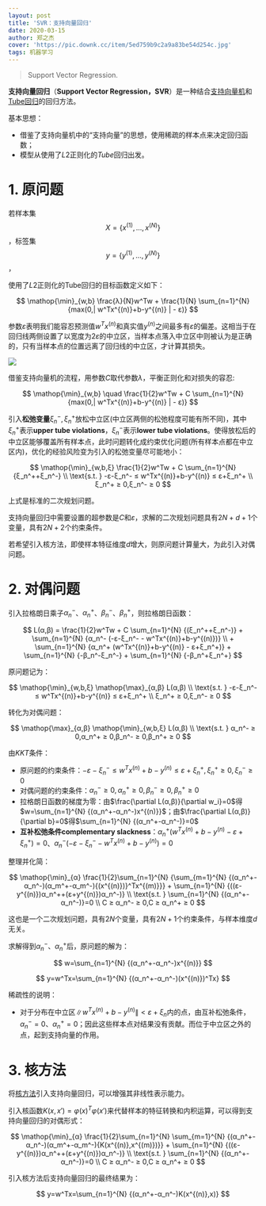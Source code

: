 ```yaml
---
layout: post
title: 'SVR：支持向量回归'
date: 2020-03-15
author: 郑之杰
cover: 'https://pic.downk.cc/item/5ed759b9c2a9a83be54d254c.jpg'
tags: 机器学习
---
```


> Support Vector Regression.

**支持向量回归**（**Support Vector Regression，SVR**）是一种结合[支持向量机](https://0809zheng.github.io/2020/03/14/SVM.html)和[Tube回归](https://0809zheng.github.io/2020/03/29/tube.html)的回归方法。

基本思想：
- 借鉴了支持向量机中的“支持向量”的思想，使用稀疏的样本点来决定回归函数；
- 模型从使用了$L2$正则化的$Tube$回归出发。

# 1. 原问题
若样本集$$X=\{x^{(1)},...,x^{(N)}\}$$，标签集$$y=\{y^{(1)},...,y^{(N)}\}$$，

使用了$L2$正则化的Tube回归的目标函数定义如下：

$$ \mathop{\min}_{w,b}  \frac{λ}{N}w^Tw + \frac{1}{N} \sum_{n=1}^{N} {max(0,| w^Tx^{(n)}+b-y^{(n)} | - ε)} $$

参数$ε$表明我们能容忍预测值$w^Tx^{(n)}$和真实值$y^{(n)}$之间最多有$ε$的偏差。这相当于在回归线两侧设置了以宽度为$2ε$的中立区，当样本点落入中立区中则被认为是正确的，只有当样本点的位置远离了回归线的中立区，才计算其损失。

![](https://pic.downk.cc/item/5ed759b9c2a9a83be54d254c.jpg)

借鉴支持向量机的流程，用参数$C$取代参数$λ$，平衡正则化和对损失的容忍:

$$ \mathop{\min}_{w,b} \quad \frac{1}{2}w^Tw + C \sum_{n=1}^{N} {max(0,| w^Tx^{(n)}+b-y^{(n)} | - ε)} $$

引入**松弛变量**$ξ_n^-,ξ_n^+$放松中立区(中立区两侧的松弛程度可能有所不同)，其中$ξ_n^+$表示**upper tube violations**，$ξ_n^-$表示**lower tube violations**。使得放松后的中立区能够覆盖所有样本点，此时问题转化成约束优化问题(所有样本点都在中立区内)，优化的经验风险变为引入的松弛变量尽可能地小：

$$ \mathop{\min}_{w,b,ξ}  \frac{1}{2}w^Tw + C \sum_{n=1}^{N} {ξ_n^++ξ_n^-} \\ \text{s.t. }  -ε-ξ_n^- ≤ w^Tx^{(n)}+b-y^{(n)} ≤ ε+ξ_n^+ \\ ξ_n^+ ≥ 0,ξ_n^- ≥ 0 $$

上式是标准的二次规划问题。

支持向量回归中需要设置的超参数是$C$和$ε$，求解的二次规划问题具有$2N+d+1$个变量，具有$2N+2$个约束条件。

若希望引入核方法，即使样本特征维度$d$增大，则原问题计算量大，为此引入对偶问题。

# 2. 对偶问题
引入拉格朗日乘子$α_n^-$、$α_n^+$、$β_n^-$、$β_n^+$，则拉格朗日函数：

$$ L(α,β) = \frac{1}{2}w^Tw + C \sum_{n=1}^{N} {(ξ_n^++ξ_n^-)} + \sum_{n=1}^{N} {α_n^- (-ε-ξ_n^- - w^Tx^{(n)}+b-y^{(n)})} \\ + \sum_{n=1}^{N} {α_n^+ (w^Tx^{(n)}+b-y^{(n)} - ε+ξ_n^+)} + \sum_{n=1}^{N} {-β_n^-ξ_n^-} + \sum_{n=1}^{N} {-β_n^+ξ_n^+} $$

原问题记为：

$$ \mathop{\min}_{w,b,ξ}  \mathop{\max}_{α,β}  L(α,β) \\ \text{s.t. } -ε-ξ_n^- ≤ w^Tx^{(n)}+b-y^{(n)} ≤ ε+ξ_n^+ \\ ξ_n^+ ≥ 0,ξ_n^- ≥ 0 $$

转化为对偶问题：

$$ \mathop{\max}_{α,β}  \mathop{\min}_{w,b,ξ}  L(α,β) \\ \text{s.t. } α_n^- ≥ 0,α_n^+ ≥ 0,β_n^- ≥ 0,β_n^+ ≥ 0 $$

由$KKT$条件：
- 原问题的约束条件：$-ε-ξ_n^- ≤ w^Tx^{(n)}+b-y^{(n)} ≤ ε+ξ_n^+ , ξ_n^+ ≥ 0,ξ_n^- ≥ 0$
- 对偶问题的约束条件：$α_n^- ≥ 0,α_n^+ ≥ 0,β_n^- ≥ 0,β_n^+ ≥ 0$
- 拉格朗日函数的梯度为零：由$\frac{\partial L(α,β)}{\partial w_i}=0$得$w=\sum_{n=1}^{N} {(α_n^+-α_n^-)x^{(n)}}$；由$\frac{\partial L(α,β)}{\partial b}=0$得$\sum_{n=1}^{N} {(α_n^+-α_n^-)}=0$
- **互补松弛条件complementary slackness**：$α_n^+ (w^Tx^{(n)}+b-y^{(n)} - ε+ξ_n^+)=0$、$α_n^- (-ε-ξ_n^- - w^Tx^{(n)}+b-y^{(n)})=0$

整理并化简：

$$ \mathop{\min}_{α}  \frac{1}{2}\sum_{n=1}^{N} {\sum_{m=1}^{N} {(α_n^+-α_n^-)(α_m^+-α_m^-){(x^{(n)})}^Tx^{(m)}}} + \sum_{n=1}^{N} {((ε-y^{(n)})α_n^++(ε+y^{(n)})α_n^-)} \\ \text{s.t. } \sum_{n=1}^{N} {(α_n^+-α_n^-)}=0 \\ C ≥ α_n^- ≥ 0,C ≥ α_n^+ ≥ 0 $$

这也是一个二次规划问题，具有$2N$个变量，具有$2N+1$个约束条件，与样本维度$d$无关。

求解得到$α_n^-$、$α_n^+$后，原问题的解为：

$$ w=\sum_{n=1}^{N} {(α_n^+-α_n^-)x^{(n)}} $$

$$ y=w^Tx=\sum_{n=1}^{N} {(α_n^+-α_n^-)(x^{(n)})^Tx} $$

稀疏性的说明：
- 对于分布在中立区$\| w^Tx^{(n)}+b-y^{(n)} \| < ε+ξ_n$内的点，由互补松弛条件，$α_n^-=0$、$α_n^+=0$；因此这些样本点对结果没有贡献。而位于中立区之外的点，起到支持向量的作用。

# 3. 核方法
将[核方法](https://0809zheng.github.io/2021/07/23/kernel.html)引入支持向量回归，可以增强其非线性表示能力。

引入核函数$K(x,x')={φ(x)}^Tφ(x')$来代替样本的特征转换和内积运算，可以得到支持向量回归的对偶形式：

$$ \mathop{\min}_{α}  \frac{1}{2}\sum_{n=1}^{N} \sum_{m=1}^{N} {(α_n^+-α_n^-)(α_m^+-α_m^-){K(x^{(n)},x^{(m)})}} + \sum_{n=1}^{N} {((ε-y^{(n)})α_n^++(ε+y^{(n)})α_n^-)} \\ \text{s.t. } \sum_{n=1}^{N} {(α_n^+-α_n^-)}=0 \\ C ≥ α_n^- ≥ 0,C ≥ α_n^+ ≥ 0 $$

引入核方法后支持向量回归的最终结果为：

$$ y=w^Tx=\sum_{n=1}^{N} {(α_n^+-α_n^-)K(x^{(n)},x)} $$
